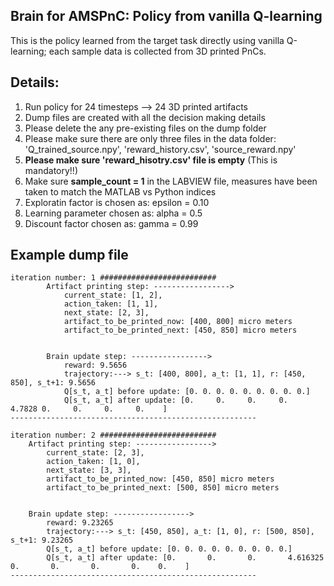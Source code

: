 ## Brain for AMSPnC: Policy from vanilla Q-learning
This is the policy learned from the target task directly using vanilla Q-learning; each sample data is collected from 3D printed PnCs.


## Details:
1. Run policy for 24 timesteps --> 24 3D printed artifacts 
2. Dump files are created with all the decision making details
3. Please delete the any pre-existing files on the dump folder
4. Please make sure there are only three files in the data folder: 'Q_trained_source.npy', 'reward_history.csv', 'source_reward.npy' 
5. **Please make sure 'reward_hisotry.csv' file is empty** (This is mandatory!!)
6. Make sure **sample_count = 1** in the LABVIEW file, measures have been taken to match the MATLAB vs Python indices
7. Exploratin factor is chosen as: epsilon = 0.10
8. Learning parameter chosen as: alpha = 0.5 
9. Discount factor chosen as: gamma = 0.99

## Example dump file 
```
iteration number: 1 ########################## 
        Artifact printing step: -----------------> 
            current_state: [1, 2], 
            action_taken: [1, 1], 
            next_state: [2, 3], 
            artifact_to_be_printed_now: [400, 800] micro meters
            artifact_to_be_printed_next: [450, 850] micro meters


        Brain update step: -----------------> 
            reward: 9.5656
            trajectory:---> s_t: [400, 800], a_t: [1, 1], r: [450, 850], s_t+1: 9.5656 
            Q[s_t, a_t] before update: [0. 0. 0. 0. 0. 0. 0. 0. 0.]
            Q[s_t, a_t] after update: [0.     0.     0.     0.     4.7828 0.     0.     0.     0.    ]
------------------------------------------------------- 

iteration number: 2 ########################## 
    Artifact printing step: -----------------> 
        current_state: [2, 3], 
        action_taken: [1, 0], 
        next_state: [3, 3], 
        artifact_to_be_printed_now: [450, 850] micro meters
        artifact_to_be_printed_next: [500, 850] micro meters


    Brain update step: -----------------> 
        reward: 9.23265
        trajectory:---> s_t: [450, 850], a_t: [1, 0], r: [500, 850], s_t+1: 9.23265 
        Q[s_t, a_t] before update: [0. 0. 0. 0. 0. 0. 0. 0. 0.]
        Q[s_t, a_t] after update: [0.       0.       0.       4.616325 0.       0.       0.       0.    0.    ]
------------------------------------------------------- 

```